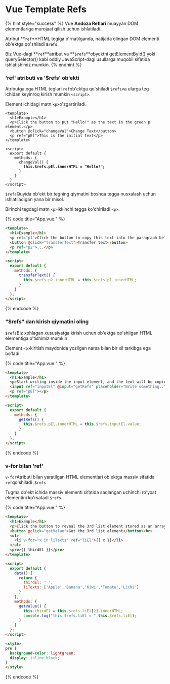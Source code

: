 # Vue Template Refs

{% hint style="success" %}
Vue **Andoza Reflari** muayyan DOM elementlariga murojaat qilish uchun ishlatiladi.

Atribut **`ref`**HTML tegiga o'rnatilganda, natijada olingan DOM elementi ob'ektga qo'shiladi **`$refs`**.

Biz Vue-dagi **`ref`**atribut va **`$refs`**obyektni getElementById() yoki querySelector() kabi oddiy JavaScript-dagi usullarga muqobil sifatida ishlatishimiz mumkin.
{% endhint %}

### 'ref' atributi va '$refs' ob'ekti

Atributga ega HTML teglari `ref`ob'ektga qo'shiladi `$refs`va ularga teg ichidan keyinroq kirish mumkin `<script>`.

Element ichidagi matn `<p>`o'zgartiriladi.

<pre class="language-html" data-title="App.vue:"><code class="lang-html">&#x3C;template>
  &#x3C;h1>Example&#x3C;/h1>
  &#x3C;p>Click the button to put "Hello!" as the text in the green p element.&#x3C;/p>
  &#x3C;button @click="changeVal">Change Text&#x3C;/button>
  &#x3C;p ref="pEl">This is the initial text&#x3C;/p>
&#x3C;/template>

&#x3C;script>
  export default {
    methods: {
      changeVal() {
<strong>        this.$refs.pEl.innerHTML = "Hello!";
</strong>      }
    }
  }
&#x3C;/script>
</code></pre>

`$refs`Quyida ob'ekt bir tegning qiymatini boshqa tegga nusxalash uchun ishlatiladigan yana bir misol.

Birinchi tegdagi matn `<p>`ikkinchi tegga ko'chiriladi `<p>`.

{% code title="App.vue:" %}
```html
<template>
  <h1>Example</h1>
  <p ref="p1">Click the button to copy this text into the paragraph below.</p>
  <button @click="transferText">Transfer text</button>
  <p ref="p2">...</p>
</template>

<script>
  export default {
    methods: {
      transferText() { 
        this.$refs.p2.innerHTML = this.$refs.p1.innerHTML;
      }
    }
  };
</script>
```
{% endcode %}

### "$refs" dan kirish qiymatini oling

`$refs`Biz xohlagan xususiyatga kirish uchun ob'ektga qo'shilgan HTML elementiga o'tishimiz mumkin .

Element `<p>`kiritish maydonida yozilgan narsa bilan bir xil tarkibga ega bo'ladi.

{% code title="App.vue:" %}
```html
<template>
  <h1>Example</h1>
  <p>Start writing inside the input element, and the text will be copied into the last paragraph by the use of the '$refs' object.</p>
  <input ref="inputEl" @input="getRefs" placeholder="Write something..">
  <p ref="pEl"></p>
</template>

<script>
  export default {
    methods: {
      getRefs() { 
        this.$refs.pEl.innerHTML = this.$refs.inputEl.value;
      }
    }
  };
</script> 
```
{% endcode %}

### v-for bilan 'ref'

`v-for`Atributi bilan yaratilgan HTML elementlari ob'ektga massiv sifatida `ref`qo'shiladi .`$refs`

Tugma ob'ekt ichida massiv elementi sifatida saqlangan uchinchi ro'yxat elementini ko'rsatadi `$refs`.

{% code title="App.vue:" %}
```html
<template>
  <h1>Example</h1>
  <p>Click the button to reveal the 3rd list element stored as an array element in the $refs object.</p>
  <button @click="getValue">Get the 3rd list element</button><br>
  <ul>
    <li v-for="x in liTexts" ref="liEl">{{ x }}</li>
  </ul>
  <pre>{{ thirdEl }}</pre>
</template>

<script>
  export default {
    data() {
      return {
        thirdEl: ' ',
        liTexts: ['Apple','Banana','Kiwi','Tomato','Lichi']
      }
    },
    methods: {
      getValue() { 
        this.thirdEl = this.$refs.liEl[2].innerHTML;
        console.log("this.$refs.liEl = ",this.$refs.liEl);
      }
    }
  };
</script>

<style>
pre {
  background-color: lightgreen;
  display: inline-block;
}
</style>
```
{% endcode %}
